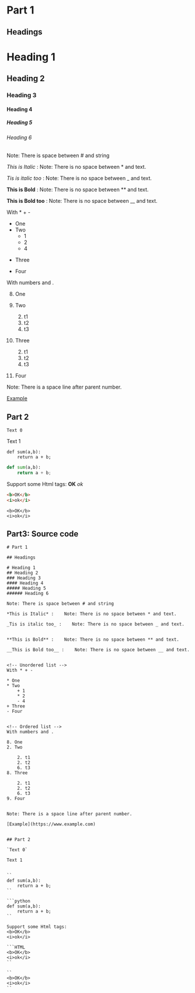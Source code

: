 # Part 1

## Headings

# Heading 1
## Heading 2
### Heading 3
#### Heading 4
##### Heading 5
###### Heading 6

Note: There is space between # and string

*This is Italic* :    Note: There is no space between * and text.

_Tis is italic too_ :    Note: There is no space between _ and text.


**This is Bold** :    Note: There is no space between ** and text.

__This is Bold too__ :    Note: There is no space between __ and text.


<!-- Unordered list -->
With * + -

* One
* Two
    + 1
    * 2
    - 4
+ Three
- Four


<!-- Ordered list -->
With numbers and .

8. One
2. Two

    2. t1
    2. t2
    6. t3
8. Three 

    2. t1
    2. t2
    6. t3
9. Four


Note: There is a space line after parent number.

[Example](https://www.example.com)


## Part 2

`Text 0`

Text 1

```
def sum(a,b):
    return a + b;
```

```python
def sum(a,b):
    return a + b;
```

Support some Html tags:
<b>OK</b>
<i>ok</i>

```HTML
<b>OK</b>
<i>ok</i>
```

```
<b>OK</b>
<i>ok</i>
```

## Part3: Source code
```
# Part 1

## Headings

# Heading 1
## Heading 2
### Heading 3
#### Heading 4
##### Heading 5
###### Heading 6

Note: There is space between # and string

*This is Italic* :    Note: There is no space between * and text.

_Tis is italic too_ :    Note: There is no space between _ and text.


**This is Bold** :    Note: There is no space between ** and text.

__This is Bold too__ :    Note: There is no space between __ and text.


<!-- Unordered list -->
With * + -

* One
* Two
    + 1
    * 2
    - 4
+ Three
- Four


<!-- Ordered list -->
With numbers and .

8. One
2. Two

    2. t1
    2. t2
    6. t3
8. Three 

    2. t1
    2. t2
    6. t3
9. Four


Note: There is a space line after parent number.

[Example](https://www.example.com)


## Part 2

`Text 0`

Text 1


``
def sum(a,b):
    return a + b;
``

```python
def sum(a,b):
    return a + b;
``

Support some Html tags:
<b>OK</b>
<i>ok</i>

```HTML
<b>OK</b>
<i>ok</i>
``

``
<b>OK</b>
<i>ok</i>
``

```